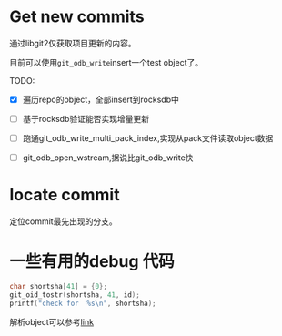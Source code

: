 # Get new commits

通过libgit2仅获取项目更新的内容。

目前可以使用`git_odb_write`insert一个test object了。

TODO:
- [x] 遍历repo的object，全部insert到rocksdb中
- [ ] 基于rocksdb验证能否实现增量更新
- [ ] 跑通git_odb_write_multi_pack_index,实现从pack文件读取object数据
- [ ] git_odb_open_wstream,据说比git_odb_write快


# locate commit
定位commit最先出现的分支。

# 一些有用的debug 代码

```cpp
char shortsha[41] = {0};
git_oid_tostr(shortsha, 41, id);
printf("check for  %s\n", shortsha);
```

解析object可以参考[link](https://fuchsia.googlesource.com/third_party/libgit2/+/HEAD/examples/general.c)